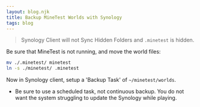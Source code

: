 ```yaml
---
layout: blog.njk
title: Backup MineTest Worlds with Synology
tags: blog
---
```


> Synology Client will not Sync Hidden Folders
> and `.minetest` is hidden.

Be sure that MineTest is not running, and move the world files:

```sh
mv ./.minetest/ minetest                        
ln -s ./minetest/ .minetest   
```

Now in Synology client, setup a 'Backup Task' of `~/minetest/worlds`.

- Be sure to use a scheduled task, not continuous backup. You do not want the system struggling to update the Synology while playing.
